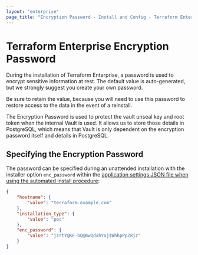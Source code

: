 ```yaml
---
layout: "enterprise"
page_title: "Encryption Password - Install and Config - Terraform Enterprise"
---
```


# Terraform Enterprise Encryption Password

During the installation of Terraform Enterprise,
a password is used to encrypt sensitive information at
rest. The default value is auto-generated, but we
strongly suggest you create your own password.

Be sure to retain the value, because you will need
to use this password to restore access to the data
in the event of a reinstall.

The Encryption Password is used to protect the vault unseal
key and root token when the internal Vault is used.
It allows us to store those details in PostgreSQL,
which means that Vault is only dependent on the
encryption password itself and details in PostgreSQL.

## Specifying the Encryption Password

The password can be specified during an unattended
installation with the installer option `enc_password`
within the [application settings JSON file when
using the automated install procedure](./automating-the-installer.html#available-settings):

```json
{
    "hostname": {
        "value": "terraform.example.com"
    },
    "installation_type": {
        "value": "poc"
    },
    "enc_password": {
        "value": "jzrtY@KE-bQ@mwQdxhYxj$WhhpPpZ8jz"
    }
}
```
